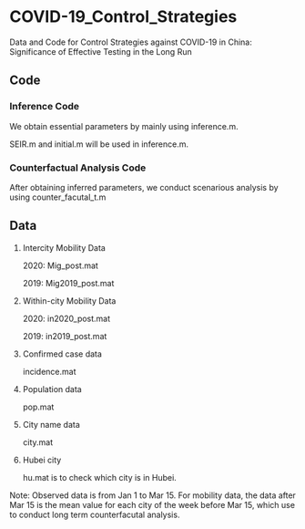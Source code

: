 # COVID-19_Control_Strategies
Data and Code for Control Strategies against COVID-19 in China: Significance of Effective Testing in the Long Run


## Code

### Inference Code
We obtain essential parameters by mainly using inference.m. 

SEIR.m and initial.m will be used in inference.m.

### Counterfactual Analysis Code

After obtaining inferred parameters, we conduct scenarious analysis by using  counter_facutal_t.m

## Data

1. Intercity Mobility Data

    2020: Mig_post.mat

    2019: Mig2019_post.mat

2. Within-city Mobility Data

    2020: in2020_post.mat

    2019: in2019_post.mat

3. Confirmed case data 

    incidence.mat 

4. Population data 

    pop.mat

5. City name data 

    city.mat

6. Hubei city 

    hu.mat is to check which city is in Hubei. 

Note: Observed data is from Jan 1 to Mar 15. For mobility data, the data after Mar 15 is the mean value for each city of the week before Mar 15, which use to conduct long term counterfacutal analysis.   
